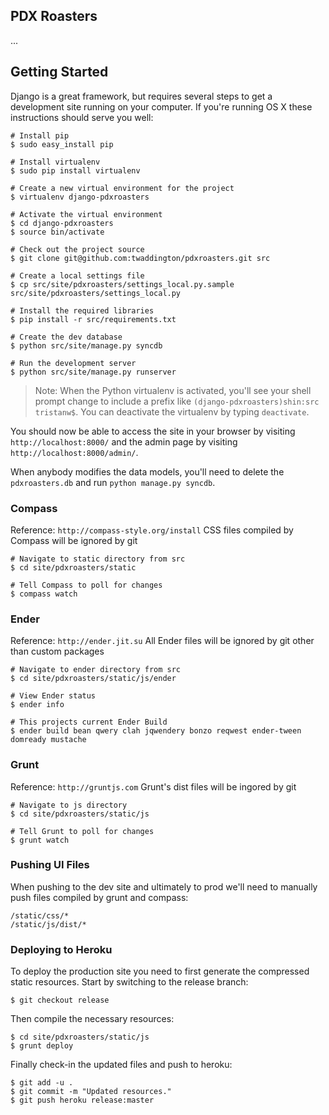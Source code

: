 ## PDX Roasters

...

## Getting Started

Django is a great framework, but requires several steps to get a development
site running on your computer. If you're running OS X these instructions should
serve you well:

    # Install pip
    $ sudo easy_install pip

    # Install virtualenv
    $ sudo pip install virtualenv

    # Create a new virtual environment for the project
    $ virtualenv django-pdxroasters

    # Activate the virtual environment
    $ cd django-pdxroasters
    $ source bin/activate

    # Check out the project source
    $ git clone git@github.com:twaddington/pdxroasters.git src

    # Create a local settings file
    $ cp src/site/pdxroasters/settings_local.py.sample src/site/pdxroasters/settings_local.py

    # Install the required libraries
    $ pip install -r src/requirements.txt

    # Create the dev database
    $ python src/site/manage.py syncdb

    # Run the development server
    $ python src/site/manage.py runserver

> Note: When the Python virtualenv is activated, you'll see your shell prompt
> change to include a prefix like `(django-pdxroasters)shin:src tristanw$`.
> You can deactivate the virtualenv by typing `deactivate`.

You should now be able to access the site in your browser by visiting
`http://localhost:8000/` and the admin page by visiting `http://localhost:8000/admin/`.

When anybody modifies the data models, you'll need to delete the `pdxroasters.db` and run `python manage.py syncdb`. 

### Compass

Reference: `http://compass-style.org/install`
CSS files compiled by Compass will be ignored by git

    # Navigate to static directory from src
    $ cd site/pdxroasters/static
    
    # Tell Compass to poll for changes
    $ compass watch
    
### Ender

Reference: `http://ender.jit.su`
All Ender files will be ignored by git other than custom packages

    # Navigate to ender directory from src
    $ cd site/pdxroasters/static/js/ender
    
    # View Ender status
    $ ender info
    
    # This projects current Ender Build
    $ ender build bean qwery clah jqwendery bonzo reqwest ender-tween domready mustache
    
### Grunt

Reference: `http://gruntjs.com`
Grunt's dist files will be ingored by git
    
    # Navigate to js directory
    $ cd site/pdxroasters/static/js
    
    # Tell Grunt to poll for changes
    $ grunt watch

### Pushing UI Files

When pushing to the dev site and ultimately to prod we'll need to manually push files compiled by grunt and compass:

    /static/css/*
    /static/js/dist/*

### Deploying to Heroku

To deploy the production site you need to first generate the compressed static
resources. Start by switching to the release branch:

    $ git checkout release

Then compile the necessary resources:

    $ cd site/pdxroasters/static/js
    $ grunt deploy

Finally check-in the updated files and push to heroku:

    $ git add -u .
    $ git commit -m "Updated resources."
    $ git push heroku release:master
